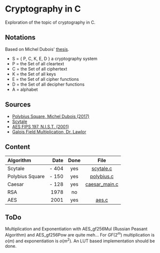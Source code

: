 # Cryptography in C

Exploration of the topic of cryptography in C.

## Notations 

Based on Michel Dubois' [thesis](https://hal.science/tel-01799562v1).

- S = { P, C, K, E, D } a cryptography system
- P = the Set of all cleartext
- C = the Set of all ciphertext
- K = the Set of all keys
- E = the Set of all cipher functions 
- D = the Set of all decipher functions 
- A = alphabet

## Sources 

* [Polybius Square, Michel Dubois (2017)](https://hal.science/tel-01799562v1)
* [Scytale](https://fr.wikipedia.org/wiki/Scytale)
* [AES FIPS 197, N.I.S.T. (2001)](https://csrc.nist.gov/publications/detail/fips/197/final)
* [Galois Field Multiplication, Dr. Lawlor](https://www.cs.uaf.edu/2015/spring/cs463/lecture/03_23_AES.html)
## Content 

| Algorithm        | Date   | Done   | File                                     |
|:-----------------|-------:|:------:|:----------------------------------------:|
| Scytale          | - 404  | yes    | [scytale.c](./src/scytale.c)             |
| Polybius Square  | - 150  | yes    | [polybius.c](./src/polybius.c)           |
| Caesar           | - 128  | yes    | [caesar_main.c](./examples/caesar_main.c)|
| RSA              |  1978  | no     ||
| AES              |  2001  | yes    | [aes.c](./src/aes.c)                     |

## ToDo 

Multiplication and Exponentiation with AES_gf256Mul (Russian Peasant Algorithm) and AES_gf256Pow are quite meh... 
For $GF(2^m)$ multiplication is $o(m)$ and exponentiation is $o(m^2)$. An LUT based implementation should be done.